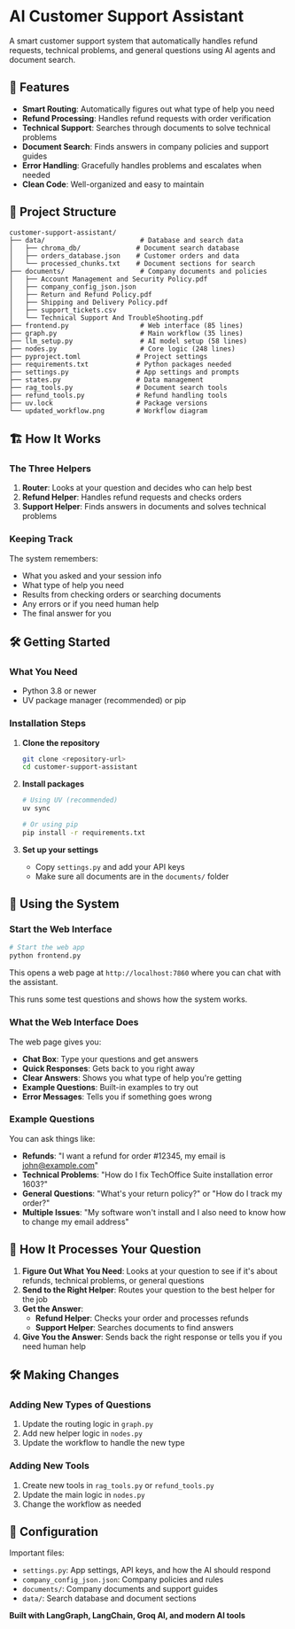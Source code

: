 # AI Customer Support Assistant

A smart customer support system that automatically handles refund requests, technical problems, and general questions using AI agents and document search.

## 🚀 Features

- **Smart Routing**: Automatically figures out what type of help you need
- **Refund Processing**: Handles refund requests with order verification
- **Technical Support**: Searches through documents to solve technical problems
- **Document Search**: Finds answers in company policies and support guides
- **Error Handling**: Gracefully handles problems and escalates when needed
- **Clean Code**: Well-organized and easy to maintain

## 📁 Project Structure

```
customer-support-assistant/
├── data/                        # Database and search data
│   ├── chroma_db/              # Document search database
│   ├── orders_database.json    # Customer orders and data
│   └── processed_chunks.txt    # Document sections for search
├── documents/                   # Company documents and policies
│   ├── Account Management and Security Policy.pdf
│   ├── company_config_json.json
│   ├── Return and Refund Policy.pdf
│   ├── Shipping and Delivery Policy.pdf
│   ├── support_tickets.csv
│   └── Technical Support And TroubleShooting.pdf
├── frontend.py                  # Web interface (85 lines)
├── graph.py                     # Main workflow (35 lines)
├── llm_setup.py                 # AI model setup (58 lines)
├── nodes.py                     # Core logic (248 lines)
├── pyproject.toml              # Project settings
├── requirements.txt            # Python packages needed
├── settings.py                 # App settings and prompts
├── states.py                   # Data management
├── rag_tools.py                # Document search tools
├── refund_tools.py             # Refund handling tools
├── uv.lock                     # Package versions
└── updated_workflow.png        # Workflow diagram
```

## 🏗️ How It Works

### The Three Helpers

1. **Router**: Looks at your question and decides who can help best
2. **Refund Helper**: Handles refund requests and checks orders
3. **Support Helper**: Finds answers in documents and solves technical problems

### Keeping Track

The system remembers:
- What you asked and your session info
- What type of help you need
- Results from checking orders or searching documents
- Any errors or if you need human help
- The final answer for you

## 🛠️ Getting Started

### What You Need

- Python 3.8 or newer
- UV package manager (recommended) or pip

### Installation Steps

1. **Clone the repository**
   ```bash
   git clone <repository-url>
   cd customer-support-assistant
   ```

2. **Install packages**
   ```bash
   # Using UV (recommended)
   uv sync
   
   # Or using pip
   pip install -r requirements.txt
   ```

3. **Set up your settings**
   - Copy `settings.py` and add your API keys
   - Make sure all documents are in the `documents/` folder

## 🚀 Using the System

### Start the Web Interface

```bash
# Start the web app
python frontend.py
```

This opens a web page at `http://localhost:7860` where you can chat with the assistant.

This runs some test questions and shows how the system works.

### What the Web Interface Does

The web page gives you:
- **Chat Box**: Type your questions and get answers
- **Quick Responses**: Gets back to you right away
- **Clear Answers**: Shows you what type of help you're getting
- **Example Questions**: Built-in examples to try out
- **Error Messages**: Tells you if something goes wrong

### Example Questions

You can ask things like:

- **Refunds**: "I want a refund for order #12345, my email is john@example.com"
- **Technical Problems**: "How do I fix TechOffice Suite installation error 1603?"
- **General Questions**: "What's your return policy?" or "How do I track my order?"
- **Multiple Issues**: "My software won't install and I also need to know how to change my email address"

## 🔄 How It Processes Your Question

1. **Figure Out What You Need**: Looks at your question to see if it's about refunds, technical problems, or general questions
2. **Send to the Right Helper**: Routes your question to the best helper for the job
3. **Get the Answer**: 
   - **Refund Helper**: Checks your order and processes refunds
   - **Support Helper**: Searches documents to find answers
4. **Give You the Answer**: Sends back the right response or tells you if you need human help

## 🛠️ Making Changes

### Adding New Types of Questions

1. Update the routing logic in `graph.py`
2. Add new helper logic in `nodes.py`
3. Update the workflow to handle the new type

### Adding New Tools

1. Create new tools in `rag_tools.py` or `refund_tools.py`
2. Update the main logic in `nodes.py`
3. Change the workflow as needed

## 🔧 Configuration

Important files:

- `settings.py`: App settings, API keys, and how the AI should respond
- `company_config_json.json`: Company policies and rules
- `documents/`: Company documents and support guides
- `data/`: Search database and document sections

**Built with LangGraph, LangChain, Groq AI, and modern AI tools**
